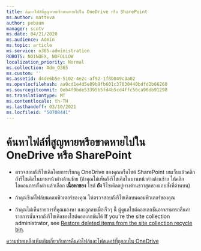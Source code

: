 ```yaml
---
title: ค้นหาไฟล์ที่สูญหายหรือขาดหายไปใน OneDrive หรือ SharePoint
ms.author: matteva
author: pebaum
manager: scotv
ms.date: 04/21/2020
ms.audience: Admin
ms.topic: article
ms.service: o365-administration
ROBOTS: NOINDEX, NOFOLLOW
localization_priority: Normal
ms.collection: Adm_O365
ms.custom: ''
ms.assetid: d4de6b5e-5102-4e2c-af92-1f8b049c3a02
ms.openlocfilehash: aa0cd1e4d5e89b9fb601c37030440bdfd2b66260
ms.sourcegitcommit: 0eb4f9bde53395b5fd4b5cd4ffc56ca96db91298
ms.translationtype: MT
ms.contentlocale: th-TH
ms.lasthandoff: 03/10/2021
ms.locfileid: "50708441"
---
```

# <a name="find-lost-or-missing-files-in-onedrive-or-sharepoint"></a>ค้นหาไฟล์ที่สูญหายหรือขาดหายไปใน OneDrive หรือ SharePoint

- ตรวจสอบถังรีไซเคิลโดยการเรียกดู OneDrive ของคุณหรือไซต์ SharePoint บนเว็บแล้วคลิกถังรีไซเคิลในบานหน้าต่างด้านซ้าย (ถ้าคุณไม่เห็นถังรีไซเคิลในบานหน้าต่างด้านซ้าย ให้คลิกไอคอนการตั้งค่า แล้วเลือก **เนื้อหาของ** ไซต์ **ถัง** รีไซเคิลอยู่ทางด้านขวาสุดของแถบสั่งที่ด้านบน) 
    
- ถ้าคุณซิงค์ไฟล์บนคอมพิวเตอร์ของคุณ ให้ตรวจสอบถังรีไซเคิลบนคอมพิวเตอร์ของคุณ 
    
- ถ้าคุณไม่เห็นรายการที่คุณมองหา และถูกลบเมื่อเร็วๆ นี้ ผู้ดูแลไซต์คอลเลกชันอาจสามารถคืนค่ารายการนั้นจากถังรีไซเคิลของไซต์คอลเลกชันได้ If you're the site collection administrator, see [Restore deleted items from the site collection recycle bin](https://support.microsoft.com/office/restore-items-in-the-recycle-bin-that-were-deleted-from-sharepoint-or-teams-6df466b6-55f2-4898-8d6e-c0dff851a0be).
    
[ความช่วยเหลือเพิ่มเติมเกี่ยวกับการคืนค่าไฟล์และโฟลเดอร์ที่ถูกลบใน OneDrive](https://go.microsoft.com/fwlink/?linkid=872872)
  

